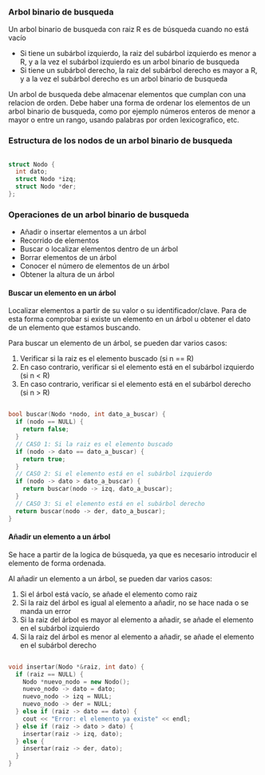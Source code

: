 ### Arbol binario de busqueda

Un arbol binario de busqueda con raiz R es de búsqueda cuando no está vacío

- Si tiene un subárbol izquierdo, la raiz del subárbol izquierdo es menor a R, y a la vez el subárbol izquierdo es un arbol binario de busqueda
- Si tiene un subárbol derecho, la raiz del subárbol derecho es mayor a R, y a la vez el subárbol derecho es un arbol binario de busqueda

Un arbol de busqueda debe almacenar elementos que cumplan con una relacion de orden. Debe haber una forma de ordenar los elementos de un arbol binario de busqueda, como por ejemplo números enteros de menor a mayor o entre un rango, usando palabras por orden lexicografico, etc.

### Estructura de los nodos de un arbol binario de busqueda

```cpp

struct Nodo {
  int dato;
  struct Nodo *izq;
  struct Nodo *der;
};

```

### Operaciones de un arbol binario de busqueda

- Añadir o insertar elementos a un árbol 
- Recorrido de elementos
- Buscar o localizar elementos dentro de un árbol
- Borrar elementos de un árbol
- Conocer el número de elementos de un árbol
- Obtener la altura de un árbol

#### Buscar un elemento en un árbol 

Localizar elementos a partir de su valor o su identificador/clave. Para de esta forma comprobar si existe un elemento en un árbol u obtener el dato de un elemento que estamos buscando.

Para buscar un elemento de un árbol, se pueden dar varios casos:

1. Verificar si la raiz es el elemento buscado (si n == R)
2. En caso contrario, verificar si el elemento está en el subárbol izquierdo (si n < R)
3. En caso contrario, verificar si el elemento está en el subárbol derecho (si n > R)

```cpp

bool buscar(Nodo *nodo, int dato_a_buscar) {
  if (nodo == NULL) {
    return false;
  }
  // CASO 1: Si la raiz es el elemento buscado
  if (nodo -> dato == dato_a_buscar) {
    return true;
  }
  // CASO 2: Si el elemento está en el subárbol izquierdo
  if (nodo -> dato > dato_a_buscar) {
    return buscar(nodo -> izq, dato_a_buscar);
  }
  // CASO 3: Si el elemento está en el subárbol derecho
  return buscar(nodo -> der, dato_a_buscar);
}

```

#### Añadir un elemento a un árbol

Se hace a partir de la logica de búsqueda, ya que es necesario introducir el elemento de forma ordenada.

Al añadir un elemento a un árbol, se pueden dar varios casos:

1. Si el árbol está vacío, se añade el elemento como raiz
2. Si la raiz del árbol es igual al elemento a añadir, no se hace nada o se manda un error
3. Si la raiz del árbol es mayor al elemento a añadir, se añade el elemento en el subárbol izquierdo
4. Si la raiz del árbol es menor al elemento a añadir, se añade el elemento en el subárbol derecho
   
```cpp

void insertar(Nodo *&raiz, int dato) {
  if (raiz == NULL) {
    Nodo *nuevo_nodo = new Nodo();
    nuevo_nodo -> dato = dato;
    nuevo_nodo -> izq = NULL;
    nuevo_nodo -> der = NULL;
  } else if (raiz -> dato == dato) {
    cout << "Error: el elemento ya existe" << endl;
  } else if (raiz -> dato > dato) {
    insertar(raiz -> izq, dato);
  } else {
    insertar(raiz -> der, dato);
  }
}

```